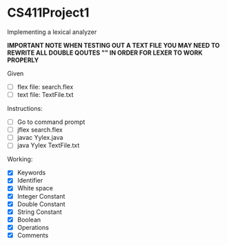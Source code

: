 # CS411Project1
Implementing a lexical analyzer

 **IMPORTANT NOTE WHEN TESTING OUT A TEXT FILE YOU MAY NEED TO REWRITE ALL DOUBLE QOUTES "" IN ORDER FOR LEXER TO WORK PROPERLY**

Given
- [ ] flex file: search.flex
- [ ] text file: TextFile.txt

Instructions:
- [ ] Go to command prompt
- [ ] jflex search.flex
- [ ] javac Yylex.java
- [ ] java Yylex TextFile.txt

Working:
- [X] Keywords
- [X] Identifier
- [X] White space
- [X] Integer Constant
- [X] Double Constant
- [X] String Constant
- [X] Boolean
- [X] Operations
- [X] Comments
